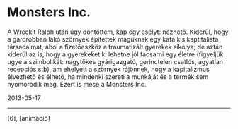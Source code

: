 # Monsters Inc.

A Wreckit Ralph után úgy döntöttem, kap egy esélyt: nézhető. Kiderül, hogy a gardróbban lakó szörnyek építettek maguknak egy kafa kis kaptitalista társadalmat, ahol a fizetőeszköz a traumatizált gyerekek sikolya; de aztán kiderül az is, hogy a gyerekeket ki lehetne jól facsarni egy életre (figyeljük ugye a szimbolikát: nagytőkés gyárigazgató, gerinctelen csatlós, agyatlan recepciós stb), ám ehelyett a szörnyek rájönnek, hogy a kapitalizmus élvezhető és élhető, ha mindenki szereti a munkáját és a termék sem nyomorodik meg. Ezért is mese a Monsters Inc.

2013-05-17 

----

[6], [animáció]
